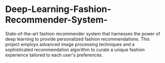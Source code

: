 # Deep-Learning-Fashion-Recommender-System-
State-of-the-art fashion recommender system that harnesses the power of deep learning to provide personalized fashion recommendations. This project employs advanced image processing techniques and a sophisticated recommendation algorithm to curate a unique fashion experience tailored to each user's preferences.
